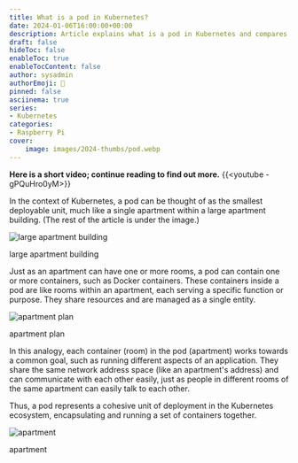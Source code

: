```yaml
---
title: What is a pod in Kubernetes?
date: 2024-01-06T16:00:00+00:00
description: Article explains what is a pod in Kubernetes and compares it to a single apartment in a large apartment building.
draft: false
hideToc: false
enableToc: true
enableTocContent: false
author: sysadmin
authorEmoji: 🐧
pinned: false
asciinema: true
series:
- Kubernetes
categories:
- Raspberry Pi
cover:
    image: images/2024-thumbs/pod.webp
---
```

**Here is a short video; continue reading to find out more.**
{{<youtube -gPQuHro0yM>}}

In the context of Kubernetes, a pod can be thought of as the smallest deployable unit, much like a single apartment within a large apartment building. (The rest of the article is under the image.)

![large apartment building](/images/2024/large-apartment-building.webp "large apartment building")<figcaption>large apartment building</figcaption>

Just as an apartment can have one or more rooms, a pod can contain one or more containers, such as Docker containers. These containers inside a pod are like rooms within an apartment, each serving a specific function or purpose. They share resources and are managed as a single entity.

![apartment plan](/images/2024/apartment-plan.webp "apartment plan")<figcaption>apartment plan</figcaption>

In this analogy, each container (room) in the pod (apartment) works towards a common goal, such as running different aspects of an application. They share the same network address space (like an apartment's address) and can communicate with each other easily, just as people in different rooms of the same apartment can easily talk to each other.

Thus, a pod represents a cohesive unit of deployment in the Kubernetes ecosystem, encapsulating and running a set of containers together.

![apartment](/images/2024/apartment.webp "apartment")<figcaption>apartment</figcaption>